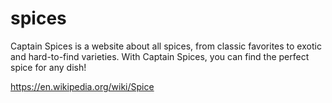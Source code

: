 # spices
Captain Spices is a website about all spices, from classic favorites to exotic and hard-to-find varieties. With Captain Spices, you can find the perfect spice for any dish!

https://en.wikipedia.org/wiki/Spice


